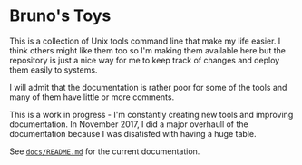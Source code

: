 # Bruno's Toys
This is a collection of Unix tools command line that make my life easier.  I think others might like them too so I'm making them available here but the repository is just a nice way for me to keep track of changes and deploy them easily to systems.

I will admit that the documentation is rather poor for some of the tools and many of them have little or more comments.

This is a work in progress - I'm constantly creating new tools and improving documentation.  In November 2017, I did a major overhaull of the documentation because I was disatisfed with having a huge table.

See [`docs/README.md`](docs/README.md) for the current documentation.
